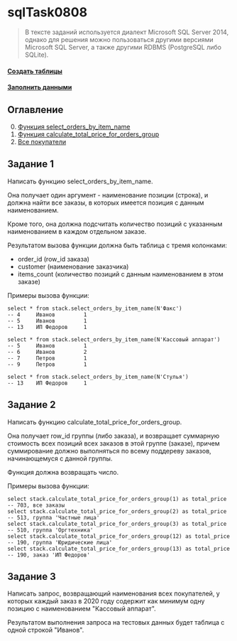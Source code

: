 # sqlTask0808
> В тексте заданий используется диалект Microsoft SQL Server 2014, однако для решения можно
  пользоваться другими версиями Microsoft SQL Server, а также другими RDBMS (PostgreSQL либо SQLite).

#### [Создать таблицы](createTable.sql)
#### [Заполнить данными](insertData.sql)

## Оглавление
0. [Функция select_orders_by_item_name](#Задание-1)
1. [Функция calculate_total_price_for_orders_group](#Задание-2)
1. [Все покупатели](#Задание-3)

## Задание 1
Написать функцию select_orders_by_item_name. 

Она получает один аргумент - наименование позиции (строка),
и должна найти все заказы, в которых имеется позиция с данным наименованием. 

Кроме того, она должна подсчитать количество позиций с указанным наименованием в каждом отдельном заказе. 

Результатом вызова функции должна быть таблица с тремя колонками:

- order_id (row_id заказа)
- customer (наименование заказчика)
- items_count (количество позиций с данным наименованием в этом заказе)

Примеры вызова функции:

```
select * from stack.select_orders_by_item_name(N'Факс')
-- 4     Иванов         1
-- 5     Иванов         1
-- 13    ИП Федоров     1

select * from stack.select_orders_by_item_name(N'Кассовый аппарат')
-- 5     Иванов         1
-- 6     Иванов         2
-- 7     Петров         1
-- 9     Петров         1

select * from stack.select_orders_by_item_name(N'Стулья')
-- 13    ИП Федоров     1
```

## Задание 2
Написать функцию calculate_total_price_for_orders_group. 

Она получает row_id группы (либо заказа), и возвращает суммарную стоимость всех позиций всех заказов в этой группе (заказе), причем 
суммирование должно выполняться по всему поддереву заказов, начинающемуся с данной группы.

Функция должна возвращать число.

Примеры вызова функции:

```
select stack.calculate_total_price_for_orders_group(1) as total_price   -- 703, все заказы
select stack.calculate_total_price_for_orders_group(2) as total_price   -- 513, группа 'Частные лица'
select stack.calculate_total_price_for_orders_group(3) as total_price   -- 510, группа 'Оргтехника'
select stack.calculate_total_price_for_orders_group(12) as total_price  -- 190, группа 'Юридические лица'
select stack.calculate_total_price_for_orders_group(13) as total_price  -- 190, заказ 'ИП Федоров'
```

## Задание 3
Написать запрос, возвращающий наименования всех покупателей, у которых каждый заказ в 2020 году содержит
как минимум одну позицию с наименованием "Кассовый аппарат".

Результатом выполнения запроса на тестовых данных будет таблица с одной строкой "Иванов".
